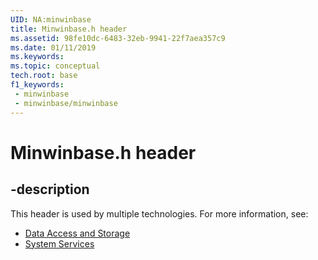 ```yaml
---
UID: NA:minwinbase
title: Minwinbase.h header
ms.assetid: 98fe10dc-6483-32eb-9941-22f7aea357c9
ms.date: 01/11/2019
ms.keywords: 
ms.topic: conceptual
tech.root: base
f1_keywords:
 - minwinbase
 - minwinbase/minwinbase
---
```


# Minwinbase.h header


## -description

This header is used by multiple technologies. For more information, see:

- [Data Access and Storage](../_fs/index.md)
- [System Services](../_base/index.md)

